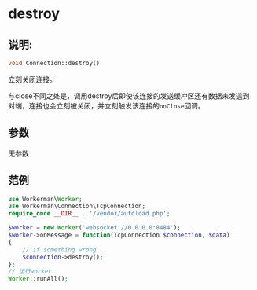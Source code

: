 # destroy
## 说明:
```php
void Connection::destroy()
```

立刻关闭连接。

与close不同之处是，调用destroy后即使该连接的发送缓冲区还有数据未发送到对端，连接也会立刻被关闭，并立刻触发该连接的```onClose```回调。

## 参数

无参数


## 范例

```php
use Workerman\Worker;
use Workerman\Connection\TcpConnection;
require_once __DIR__ . '/vendor/autoload.php';

$worker = new Worker('websocket://0.0.0.0:8484');
$worker->onMessage = function(TcpConnection $connection, $data)
{
    // if something wrong
    $connection->destroy();
};
// 运行worker
Worker::runAll();
```
